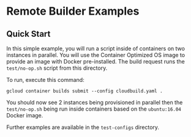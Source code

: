 # Remote Builder Examples

## Quick Start

In this simple example, you will run a script inside of containers on two instances in
parallel. You will use the Container Optimized OS image to provide an image with Docker
pre-installed. The build request runs the `test/no-op.sh` script from this directory.

To run, execute this command:

```shell
gcloud container builds submit --config cloudbuild.yaml .
```

You should now see 2 instances being provisioned in parallel then the `test/no-op.sh` being
run inside containers based on the `ubuntu:16.04` Docker image.

Further examples are available in the `test-configs` directory.

